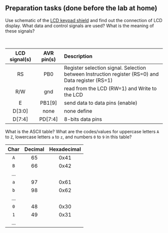 <a name="preparation"></a>
## Preparation tasks (done before the lab at home)

Use schematic of the [LCD keypad shield](../../Docs/arduino_shield.pdf) and find out the connection of LCD display. What data and control signals are used? What is the meaning of these signals?


&nbsp;



   | **LCD signal(s)** | **AVR pin(s)** | **Description**                                                                                   |
   | :---------------: | :------------: | :------------------------------------------------------------------------------------------------ |
   |        RS         |      PB0       | Register selection signal. Selection between Instruction register (RS=0) and Data register (RS=1) |
   |        R/W        |      gnd       | read from the LCD (RW=1) and Write to the LCD                                                     |
   |         E         |     PB1[9]     | send data to data pins (enable)                                                                   |
   |      D[3:0]       |      none      | none define                                                                                       |
   |      D[7:4]       |    PD[7:4]     | 8-bits data pins                                                                                  |

What is the ASCII table? What are the codes/values for uppercase letters `A` to `Z`, lowercase letters `a` to `z`, and numbers `0` to `9` in this table?

   | **Char** | **Decimal** | **Hexadecimal** |
   | :------: | :---------: | :-------------: |
   |   `A`    |     65      |      0x41       |
   |   `B`    |     66      |      0x42       |
   |   ...    |             |                 |
   |   `a`    |     97      |      0x61       |
   |   `b`    |     98      |      0x62       |
   |   ...    |             |                 |
   |   `0`    |     48      |      0x30       |
   |   `1`    |     49      |      0x31       |
   |   ...    |             |                 |